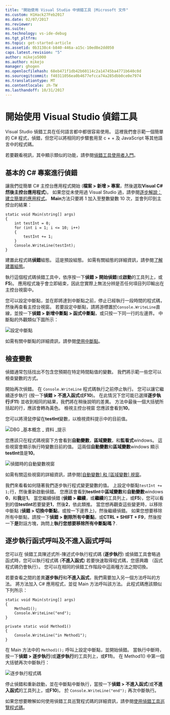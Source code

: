 ```yaml
---
title: "開始使用 Visual Studio 中偵錯工具 |Microsoft 文件"
ms.custom: H1Hack27Feb2017
ms.date: 02/07/2017
ms.reviewer: 
ms.suite: 
ms.technology: vs-ide-debug
ms.tgt_pltfrm: 
ms.topic: get-started-article
ms.assetid: 0b3138c4-b840-446a-a15c-10ed8e2dd050
caps.latest.revision: "5"
author: mikejo5000
ms.author: mikejo
manager: ghogen
ms.openlocfilehash: 68eb471f1db42b60114c2a14745ba4771b640c0d
ms.sourcegitcommit: f40311056ea0b4677efcca74a285dbb0ce0e7974
ms.translationtype: MT
ms.contentlocale: zh-TW
ms.lasthandoff: 10/31/2017
---
```

# <a name="get-started-with-the-visual-studio-debugger"></a>開始使用 Visual Studio 偵錯工具
Visual Studio 偵錯工具在任何語言都中都很容易使用。 這裡我們會示範一個簡單的 C# 程式，偵錯，但您可以將相同的步驟套用至 c + + 及 JavaScript 等其他語言中的程式碼。

若要觀看視訊，其中顯示類似的功能，請參閱[偵錯工具使用者入門](https://www.youtube.com/watch?v=FtGCi5j30YU&list=PLReL099Y5nRfw6VNvzMkv0sabT2crbSpK&index=6)。
  
##  <a name="BKMK_Start_debugging_a_VS_project"></a>基本的 C# 專案進行偵錯  
 讓我們從簡單 C# 主控台應用程式開始 (**檔案 > 新增 > 專案**，然後選取**Visual C#**然後**主控台應用程式**)。 如果您從未使用過 Visual Studio 過，請參閱[逐步解說： 建立簡單的應用程式](../ide/walkthrough-create-a-simple-application-with-visual-csharp-or-visual-basic.md)。 **Main**方法只要將 1 加入至整數變數 10 次，並會列印到主控台的結果：  
  
```CSharp  
static void Main(string[] args)  
{  
    int testInt = 0;  
    for (int i = 1; i <= 10; i++)  
    {  
        testInt += 1;  
    }  
    Console.WriteLine(testInt);  
}  
```  
  
 建置此程式碼**偵錯**組態。 這是預設組態。 如需有關組態的詳細資訊，請參閱[了解建置組態](../ide/understanding-build-configurations.md)。  
  
 執行這個程式碼偵錯工具中，依序按一下**偵錯 > 開始偵錯**(或**啟動**的工具列上，或**F5**)。 應用程式幾乎會立即結束，因此您實際上無法分辨是否任何項目列印輸出在主控台視窗中。  
  
 您可以設定中斷點，並在即將達到中斷點之前，停止已經執行一段時間的程式碼，然後再查看主控台視窗。 若要設定中斷點，請將游標置於`Console.WriteLine`直線，並按一下**偵錯 > 新增中斷點 > 函式中斷點**，或只按一下同一行的左邊界。 中斷點的外觀類似下圖所示：  
  
 ![設定中斷點](../debugger/media/getstartedbreakpoint.png "GetStartedBreakpoint")  
  
 如需有關中斷點的詳細資訊，請參閱[使用中斷點](../debugger/using-breakpoints.md)。  
  
##  <a name="BKMK_Inspect_Variables"></a>檢查變數  
 偵錯通常包括找出不包含您預期在特定時間點值的變數。 我們將示範一些您可以檢查變數的方式。  
  
 開始再次偵錯。 在 `Console.WriteLine` 程式碼執行之前停止執行。 您可以讓它繼續逐步執行 (按一下**偵錯 > 不進入函式**或**F10**)。 在此情況下您可能已選擇**逐步執行**(**F11**) 並收到相同的結果，我們將在稍後說明的差異。 方法中最後一個大括號所括起的行，應該會轉為黃色。 檢視主控台視窗 您應該會看到**10**。  
  
 您可以將滑鼠停留在**testInt**變數，以檢視資料提示中的目前值。  
  
 ![DBG &#95;基本概念 &#95; 資料 &#95;提示](../debugger/media/dbg_basics_data_tips.png "DBG_Basics_Data_Tips")  
  
 您應該只在程式碼視窗下方會看到**自動變數**，**區域變數**，和**監看式**windows。 這些視窗會顯示執行時變數目前的值。 這兩個**自動變數**和**區域變數**windows 顯示**testInt**值是**10**。  
  
 ![偵錯時的自動變數視窗](../debugger/media/getstartedwindows.png "GetStartedWindows")  
  
 如需有關這些視窗的詳細資訊，請參閱[[自動變數] 和 [區域變數] 視窗](../debugger/autos-and-locals-windows.md)。  
  
 我們來看看如何隨著我們逐步執行程式變更變數的值。 上設定中斷點`testInt += 1;`行，然後重新啟動偵錯。 您應該會看到**testInt**中**區域變數**和**自動變數**windows **0**，和**我**是**1**。 當您繼續偵錯 (**偵錯 > 繼續**，或**繼續**的工具列上，或**F5**)，您可以看到的值**testInt**若要變更**1**，然後**2**，依此類推。 當您想再觀查這些變更時，以移除中斷點 (**偵錯 > 切換中斷點**，或按一下邊界上)，然後繼續偵錯。 如果您想要移除所有中斷點，請按一下**偵錯 > 刪除所有中斷點**，或**CTRL + SHIFT + F9**，然後按一下**是**對話方塊，詢問上**執行您想要移除所有中斷點嗎？**.  
  
## <a name="stepping-into-and-over-function-calls"></a>逐步執行函式呼叫及不進入函式呼叫  
 您可以在 偵錯工具陳述式所-陳述式中執行程式碼 (**逐步執行**) 或偵錯工具會略過函式時，您可以執行程式碼 (**不進入函式**) 若要快速取得程式碼，您感興趣 （函式程式碼仍會執行）。 您可以在相同的偵錯工作階段中這兩種方法之間切換。  
  
 若要查看之間的差異**逐步執行**和**不進入函式**，我們需要加入另一個方法呼叫的方法。 將方法加入 C# 應用程式，並從 Main 方法呼叫該方法。 此程式碼應該類似下列所示：  
  
```CSharp  
static void Main(string[] args)  
{  
    Method1();  
    Console.WriteLine("end");  
}  
  
private static void Method1()  
{  
    Console.WriteLine("in Method1");  
}  
```  
  
 在 Main 方法中的 `Method1();` 呼叫上設定中斷點，並開始偵錯。 當執行中斷時，按一下**偵錯 > 逐步執行**(或**逐步執行**的工具列上，或**F11**)。 在 Method1() 中第一個大括號再次中斷執行：  
  
 ![逐步執行程式碼](../debugger/media/getstartedstepinto.png "GetStartedStepInto")  
  
 停止偵錯和重新啟動，並在中斷點中斷執行，當按一下**偵錯 > 不進入函式**(或**不進入函式**的工具列上，或**F10**)。 於 `Console.WriteLine("end");` 再次中斷執行。  
  
 如果您想要瞭解如何使用偵錯工具巡覽程式碼的詳細資訊，請參閱[使用偵錯工具巡覽程式碼](../debugger/navigating-through-code-with-the-debugger.md)。